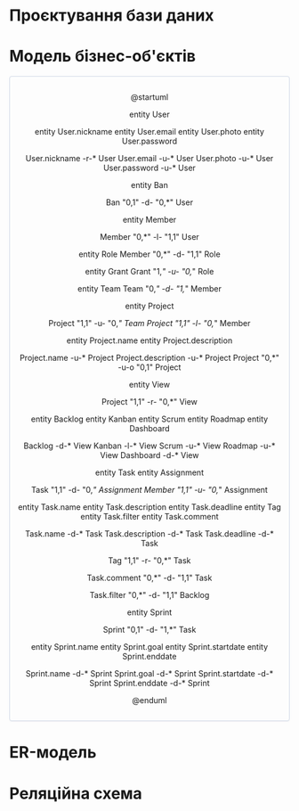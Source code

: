 # Проєктування бази даних

# Модель бізнес-об'єктів

<center style="
    border-radius:4px;
    border: 1px solid #cfd7e6;
    box-shadow: 0 1px 3px 0 rgba(89,105,129,.05), 0 1px 1px 0 rgba(0,0,0,.025);
    padding: 1em;"
>

@startuml

entity User

entity User.nickname
entity User.email
entity User.photo
entity User.password

User.nickname -r-* User
User.email -u-* User
User.photo -u-* User
User.password -u-* User


entity Ban

Ban "0,1" -d- "0,*" User



entity Member

Member "0,*" -l- "1,1" User



entity Role
Member "0,*" -d- "1,1" Role

entity Grant
Grant "1,*" -u- "0,*" Role


entity Team
Team "0,*" -d- "1,*" Member

entity Project

Project "1,1" -u- "0,*" Team
Project "1,1" -l- "0,*" Member



entity Project.name
entity Project.description

Project.name -u-* Project
Project.description -u-* Project
Project "0,*" -u-o "0,1" Project

entity View 


Project "1,1" -r- "0,*" View

entity Backlog
entity Kanban
entity Scrum
entity Roadmap
entity Dashboard

Backlog -d-* View
Kanban -l-* View
Scrum -u-* View
Roadmap -u-* View
Dashboard -d-* View



entity Task
entity Assignment

Task "1,1" -d- "0,*" Assignment
Member "1,1" -u- "0,*" Assignment

entity Task.name
entity Task.description
entity Task.deadline
entity Tag
entity Task.filter
entity Task.comment 



Task.name -d-* Task
Task.description -d-* Task
Task.deadline -d-* Task


Tag "1,1" -r- "0,*" Task


Task.comment "0,*" -d- "1,1" Task

Task.filter "0,*" -d- "1,1" Backlog 

entity Sprint

Sprint "0,1" -d- "1,*" Task

entity Sprint.name
entity Sprint.goal
entity Sprint.startdate
entity Sprint.enddate

Sprint.name -d-* Sprint
Sprint.goal -d-* Sprint
Sprint.startdate -d-* Sprint
Sprint.enddate -d-* Sprint

@enduml

</center>

# ER-модель

# Реляційна схема

